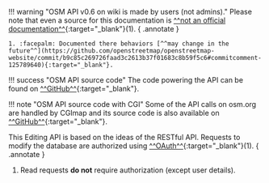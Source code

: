 !!! warning "OSM API v0.6 on wiki is made by users (not admins)."
    Please note that even a source for this documentation is [^^not an official documentation^^](https://github.com/openstreetmap/openstreetmap-website/commit/b9c85c269726faad3c2613b37f01683c8b59f5c6#commitcomment-125789988){:target="_blank"}(1).
    { .annotate }
    
    1. :facepalm: Documented there behaviors [^^may change in the future^^](https://github.com/openstreetmap/openstreetmap-website/commit/b9c85c269726faad3c2613b37f01683c8b59f5c6#commitcomment-125789640){:target="_blank"}.

!!! success "OSM API source code"
    The code powering the API can be found on [^^GitHub^^](https://github.com/openstreetmap/openstreetmap-website/tree/master/app/controllers/api){:target="_blank"}.

!!! note "OSM API source code with CGI"
    Some of the API calls on osm.org are handled by CGImap and its source code is also available on [^^GitHub^^](https://github.com/zerebubuth/openstreetmap-cgimap){:target="_blank"}.

This Editing API is based on the ideas of the RESTful API. Requests to modify the database are authorized using [^^OAuth^^](https://wiki.openstreetmap.org/wiki/OAuth){:target="_blank"}(1).
{ .annotate }

1. Read requests **do not** require authorization (except user details).